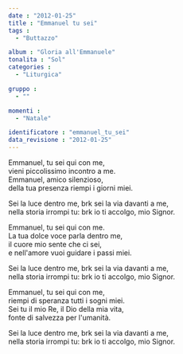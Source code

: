 ```yaml
---
date : "2012-01-25"
title : "Emmanuel tu sei"
tags : 
  - "Buttazzo"

album : "Gloria all'Emmanuele"
tonalita : "Sol"
categories : 
  - "Liturgica"

gruppo : 
  - ""

momenti : 
  - "Natale"

identificatore : "emmanuel_tu_sei"
data_revisione : "2012-01-25"
---
```

  
  
  
  
  
  
  
  
  
  
Emmanuel, tu sei qui con me,  
vieni piccolissimo incontro a me.    
Emmanuel, amico silenzioso,  
della tua presenza riempi i giorni miei.   
  
  
  
Sei la luce dentro me, brk sei la via davanti a me,    
nella storia irrompi tu:   brk  io ti accolgo, mio Signor.   
  
  
  
  
  
  
  
  
  
Emmanuel, tu sei qui con me.  
La tua dolce voce parla dentro me,    
il cuore mio    sente che ci sei,  
e nell'amore vuoi guidare i passi miei.   
  
  
  
Sei la luce dentro me, brk sei la via davanti a me,    
nella storia irrompi tu:   brk  io ti accolgo, mio Signor.   
  
  
  
  
  
  
  
  
  
  
  
Emmanuel, tu sei qui con me,  
riempi di speranza tutti i sogni miei.  
Sei tu il mio Re,    il Dio della mia vita,  
fonte di salvezza per l'umanità.     
  
  
Sei la luce dentro me, brk sei la via davanti a me,    
nella storia irrompi tu:   brk  io ti accolgo, mio Signor.   
  
  
  
  
  
  
  
  
  

